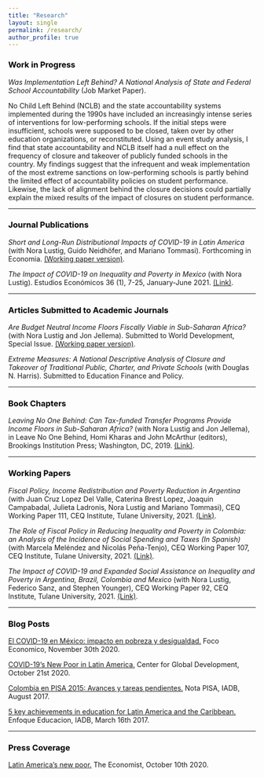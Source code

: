 ```yaml
---
title: "Research"
layout: single
permalink: /research/
author_profile: true
---
```


### <span style="color:#000000">Work in Progress</span> 
*Was Implementation Left Behind? A National Analysis of State and Federal School Accountability* (Job Market Paper).

No Child Left Behind (NCLB) and the state accountability systems implemented during the 1990s have included an increasingly intense series of interventions for low-performing schools. If the initial steps were insufficient, schools were supposed to be closed, taken over by other education organizations, or reconstituted. Using an event study analysis, I find that state accountability and NCLB itself had a null effect on the frequency of closure and takeover of publicly funded schools in the country. My findings suggest that the infrequent and weak implementation of the most extreme sanctions on low-performing schools is partly behind the limited effect of accountability policies on student performance. Likewise, the lack of alignment behind the closure decisions could partially explain the mixed results of the impact of closures on student performance.

---

### <span style="color:#000000">Journal Publications</span> 

*Short and Long-Run Distributional Impacts of COVID-19 in Latin America* (with Nora Lustig, Guido Neidhöfer, and Mariano Tommasi). Forthcoming in Economia. [(Working paper version)](http://repec.tulane.edu/RePEc/ceq/ceq96.pdf).

*The Impact of COVID-19 on Inequality and Poverty in Mexico* (with Nora Lustig). Estudios
Económicos 36 (1), 7-25, January-June 2021. [(Link)](https://estudioseconomicos.colmex.mx/index.php/economicos/article/view/416).

---

### <span style="color:#000000">Articles Submitted to Academic Journals</span>  

*Are Budget Neutral Income Floors Fiscally Viable in Sub-Saharan Africa?* (with Nora Lustig and Jon Jellema). Submitted to World Development, Special Issue. [(Working paper version)](https://www.cgdev.org/sites/default/files/are-budget-neutral-income-floors-fiscally-viable-sub-saharan-africa.pdf).

*Extreme Measures: A National Descriptive Analysis of Closure and Takeover of Traditional Public, Charter, and Private Schools* (with Douglas N. Harris). Submitted to Education Finance and Policy.

---

### <span style="color:#000000">Book Chapters</span>  

*Leaving No One Behind: Can Tax-funded Transfer Programs Provide Income Floors in Sub-Saharan Africa?* (with Nora Lustig and Jon Jellema), in Leave No One Behind, Homi Kharas and John McArthur (editors), Brookings Institution Press; Washington, DC, 2019. [(Link)](https://www.brookings.edu/wp-content/uploads/2019/09/LNOB_Chapter9.pdf).

---

### <span style="color:#000000">Working Papers</span> 

*Fiscal Policy, Income Redistribution and Poverty Reduction in Argentina* (with Juan Cruz Lopez Del Valle, Caterina Brest Lopez, Joaquin Campabadal, Julieta Ladronis, Nora Lustig and Mariano Tommasi), CEQ Working Paper 111, CEQ Institute, Tulane University, 2021. [(Link)](https://repec.tulane.edu/RePEc/ceq/ceq111.pdf).

*The Role of Fiscal Policy in Reducing Inequality and Poverty in Colombia: an Analysis of the Incidence of Social Spending and Taxes (In Spanish)* (with Marcela Meléndez and Nicolás Peña-Tenjo), CEQ Working Paper 107, CEQ Institute, Tulane University, 2021. [(Link)](http://repec.tulane.edu/RePEc/ceq/ceq107.pdf).

*The Impact of COVID-19 and Expanded Social Assistance on Inequality and Poverty in Argentina, Brazil, Colombia and Mexico* (with Nora Lustig, Federico Sanz, and Stephen Younger), CEQ Working Paper 92, CEQ Institute, Tulane University, 2021. [(Link)](http://repec.tulane.edu/RePEc/ceq/ceq92.pdf).

---

### <span style="color:#000000">Blog Posts</span> 

[El COVID-19 en México: impacto en pobreza y desigualdad.](http://repec.tulane.edu/RePEc/ceq/ceq107.pdf) Foco Economico, November 30th 2020.

[COVID-19’s New Poor in Latin America.](https://www.cgdev.org/blog/covid-19s-new-poor-latin-america) Center for Global Development, October 21st 2020.

[Colombia en PISA 2015: Avances y tareas pendientes.](https://publications.iadb.org/es/colombia-en-pisa-2015-avances-y-tareas-pendientes) Nota PISA, IADB, August 2017.

[5 key achievements in education for Latin America and the Caribbean.](https://blogs.iadb.org/educacion/en/cima-5-key-achievements-in-education-for-latin-america-and-the-caribbean/) Enfoque Educacion, IADB, March 16th 2017.

---

### <span style="color:#000000">Press Coverage</span> 

  [Latin America’s new poor.](https://www.economist.com/the-americas/2020/10/08/latin-americas-new-poor) The Economist, October 10th 2020.



